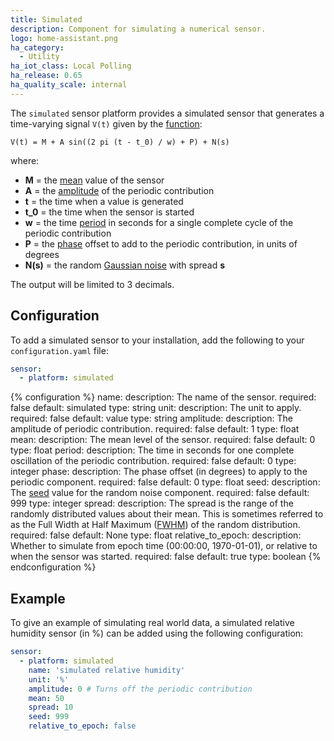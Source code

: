 ```yaml
---
title: Simulated
description: Component for simulating a numerical sensor.
logo: home-assistant.png
ha_category:
  - Utility
ha_iot_class: Local Polling
ha_release: 0.65
ha_quality_scale: internal
---
```


The `simulated` sensor platform provides a simulated sensor that generates a time-varying signal `V(t)` given by the [function](https://en.wikipedia.org/wiki/Sine_wave):

```text
V(t) = M + A sin((2 pi (t - t_0) / w) + P) + N(s)
```

where:

- **M** = the [mean](https://en.wikipedia.org/wiki/Mean) value of the sensor
- **A** = the [amplitude](https://en.wikipedia.org/wiki/Amplitude) of the periodic contribution
- **t** = the time when a value is generated
- **t_0** = the time when the sensor is started
- **w** = the time [period](https://en.wikipedia.org/wiki/Periodic_function) in seconds for a single complete cycle of the periodic contribution
- **P** = the [phase](https://en.wikipedia.org/wiki/Phase_(waves)) offset to add to the periodic contribution, in units of degrees
- **N(s)** = the random [Gaussian noise](https://en.wikipedia.org/wiki/Gaussian_noise) with spread **s**

The output will be limited to 3 decimals.

## Configuration

To add a simulated sensor to your installation, add the following to your `configuration.yaml` file:

```yaml
sensor:
  - platform: simulated
```

{% configuration %}
name:
  description: The name of the sensor.
  required: false
  default: simulated
  type: string
unit:
  description: The unit to apply.
  required: false
  default: value
  type: string
amplitude:
  description: The amplitude of periodic contribution.
  required: false
  default: 1
  type: float
mean:
  description: The mean level of the sensor.
  required: false
  default: 0
  type: float
period:
  description: The time in seconds for one complete oscillation of the periodic contribution.
  required: false
  default: 0
  type: integer
phase:
  description: The phase offset (in degrees) to apply to the periodic component.
  required: false
  default: 0
  type: float
seed:
  description: The [seed](https://docs.python.org/3.6/library/random.html#random.seed) value for the random noise component.
  required: false
  default: 999
  type: integer
spread:
  description: The spread is the range of the randomly distributed values about their mean. This is sometimes referred to as the Full Width at Half Maximum ([FWHM](https://en.wikipedia.org/wiki/Full_width_at_half_maximum)) of the random distribution.
  required: false
  default: None
  type: float
relative_to_epoch:
  description: Whether to simulate from epoch time (00:00:00, 1970-01-01), or relative to when the sensor was started.
  required: false
  default: true
  type: boolean
{% endconfiguration %}

## Example

To give an example of simulating real world data, a simulated relative humidity sensor (in %) can be added using the following configuration:

```yaml
sensor:
  - platform: simulated
    name: 'simulated relative humidity'
    unit: '%'
    amplitude: 0 # Turns off the periodic contribution
    mean: 50
    spread: 10
    seed: 999
    relative_to_epoch: false
```

